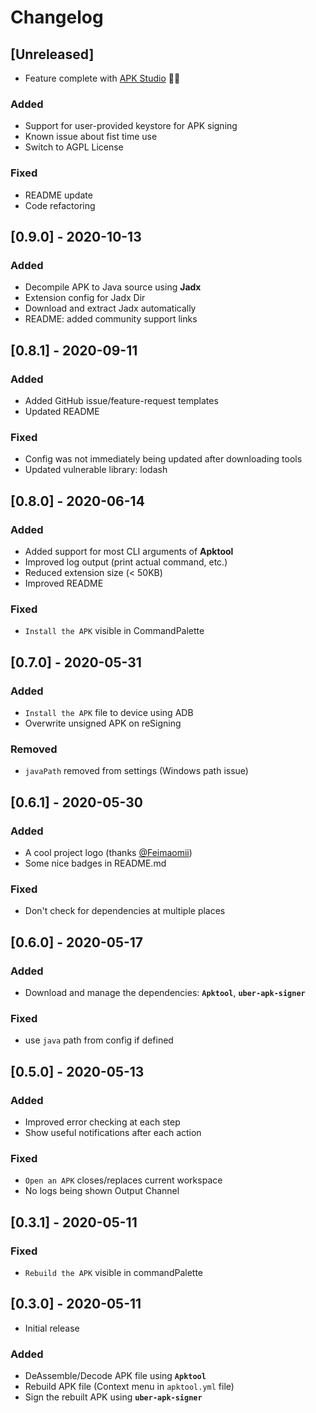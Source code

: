 # Changelog

## [Unreleased]

- Feature complete with [APK Studio](https://github.com/vaibhavpandeyvpz/apkstudio) 🎉🎉

### Added

- Support for user-provided keystore for APK signing
- Known issue about fist time use
- Switch to AGPL License

### Fixed

- README update
- Code refactoring

## [0.9.0] - 2020-10-13

### Added

- Decompile APK to Java source using **Jadx**
- Extension config for Jadx Dir
- Download and extract Jadx automatically
- README: added community support links

## [0.8.1] - 2020-09-11

### Added

- Added GitHub issue/feature-request templates
- Updated README

### Fixed

- Config was not immediately being updated after downloading tools
- Updated vulnerable library: lodash

## [0.8.0] - 2020-06-14

### Added

- Added support for most CLI arguments of **Apktool**
- Improved log output (print actual command, etc.)
- Reduced extension size (< 50KB)
- Improved README

### Fixed

- `Install the APK` visible in CommandPalette

## [0.7.0] - 2020-05-31

### Added

- `Install the APK` file to device using ADB
- Overwrite unsigned APK on reSigning

### Removed

- `javaPath` removed from settings (Windows path issue)

## [0.6.1] - 2020-05-30

### Added

- A cool project logo (thanks [@Feimaomii](https://github.com/Feimaomii))
- Some nice badges in README.md

### Fixed

- Don't check for dependencies at multiple places

## [0.6.0] - 2020-05-17

### Added

- Download and manage the dependencies: **`Apktool`**, **`uber-apk-signer`**

### Fixed

- use `java` path from config if defined

## [0.5.0] - 2020-05-13

### Added

- Improved error checking at each step
- Show useful notifications after each action

### Fixed

- `Open an APK` closes/replaces current workspace
- No logs being shown Output Channel

## [0.3.1] - 2020-05-11

### Fixed

- `Rebuild the APK` visible in commandPalette

## [0.3.0] - 2020-05-11

- Initial release

### Added

- DeAssemble/Decode APK file using **`Apktool`**
- Rebuild APK file (Context menu in `apktool.yml` file)
- Sign the rebuilt APK using **`uber-apk-signer`**
